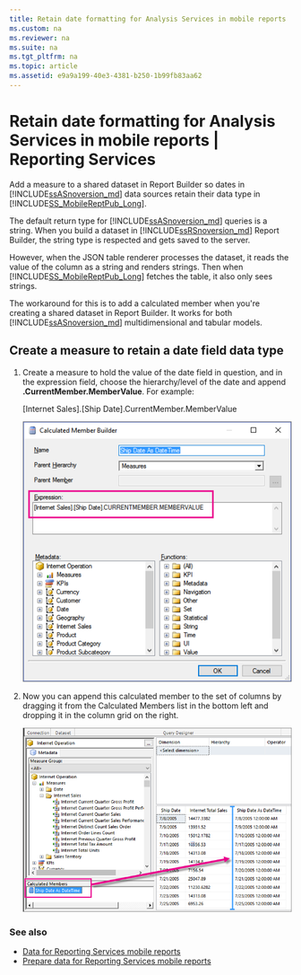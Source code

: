 ```yaml
---
title: Retain date formatting for Analysis Services in mobile reports | Reporting Services
ms.custom: na
ms.reviewer: na
ms.suite: na
ms.tgt_pltfrm: na
ms.topic: article
ms.assetid: e9a9a199-40e3-4381-b250-1b99fb83aa62
---
```

# Retain date formatting for Analysis Services in mobile reports | Reporting Services
Add a measure to a shared dataset in Report Builder so dates in [!INCLUDE[ssASnoversion_md](../../Topics/TopicNameContainA/includes/ssASnoversion_md.md)] data sources retain their data type in [!INCLUDE[SS_MobileReptPub_Long](../../Topics/TopicNameContainA/includes/SS_MobileReptPub_Short.md)].

The default return type for [!INCLUDE[ssASnoversion_md](../../Topics/TopicNameContainA/includes/ssASnoversion_md.md)] queries is a string.  When you build a dataset in [!INCLUDE[ssRSnoversion_md](../../Topics/TopicNameContainA/includes/ssRSnoversion_md.md)] Report Builder, the string type is respected and gets saved to the server. 

However, when the JSON table renderer processes the dataset, it reads the value of the column as a string and renders strings.  Then when [!INCLUDE[SS_MobileReptPub_Long](../../Topics/TopicNameContainA/includes/SS_MobileReptPub_Long.md)] fetches the table, it also only sees strings.

The workaround for this is to add a calculated member when you're creating a shared dataset in Report Builder. It works for both [!INCLUDE[ssASnoversion_md](../../Topics/TopicNameContainA/includes/ssASnoversion_md.md)] multidimensional and tabular models.

## Create a measure to retain a date field data type

1. Create a measure to hold the value of the date field in question, and in the expression field, choose the hierarchy/level of the date and append **.CurrentMember.MemberValue**. For example:
 
   [Internet Sales].[Ship Date].CurrentMember.MemberValue
   
   ![ssas-calculated-member-report-builder](../../Topics/TopicNameNotContainA/media/ssas-calculated-member-report-builder.png)
   
2. Now you can append this calculated member to the set of columns by dragging it from the Calculated Members list in the bottom left and dropping it in the column grid on the right.  

   ![ssas-query-designer-calculated-member-report-builder](../../Topics/TopicNameNotContainA/media/ssas-query-designer-calculated-member-report-builder.png) 
   
### See also

-  [Data for Reporting Services mobile reports](../../Topics/TopicNameNotContainA/Data-for-Reporting-Services-mobile-reports.md)
-  [Prepare data for Reporting Services mobile reports](../../Topics/TopicNameNotContainA/Prepare-data-for-Reporting-Services-mobile-reports.md)